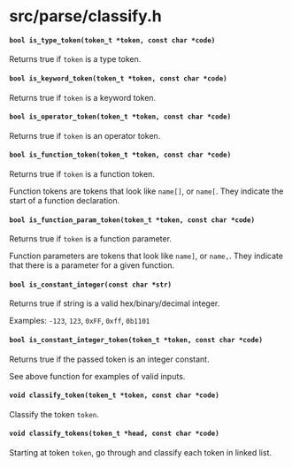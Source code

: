 # src/parse/classify.h

#### `bool is_type_token(token_t *token, const char *code)`
Returns true if `token` is a type token.

#### `bool is_keyword_token(token_t *token, const char *code)`
Returns true if `token` is a keyword token.

#### `bool is_operator_token(token_t *token, const char *code)`
Returns true if `token` is an operator token.

#### `bool is_function_token(token_t *token, const char *code)`
Returns true if `token` is a function token.

Function tokens are tokens that look like `name[]`, or `name[`.
They indicate the start of a function declaration.

#### `bool is_function_param_token(token_t *token, const char *code)`
Returns true if `token` is a function parameter.

Function parameters are tokens that look like `name]`, or `name,`.
They indicate that there is a parameter for a given function.

#### `bool is_constant_integer(const char *str)`
Returns true if string is a valid hex/binary/decimal integer.

Examples: `-123`, `123`, `0xFF`, `0xff`, `0b1101`

#### `bool is_constant_integer_token(token_t *token, const char *code)`
Returns true if the passed token is an integer constant.

See above function for examples of valid inputs.

#### `void classify_token(token_t *token, const char *code)`
Classify the token `token`.

#### `void classify_tokens(token_t *head, const char *code)`
Starting at token `token`, go through and classify each token in linked list.

